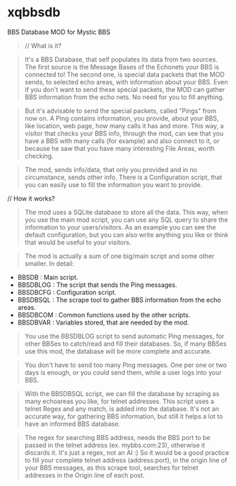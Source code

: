 # xqbbsdb
BBS Database MOD for Mystic BBS

> // What is it?
 
 > It's a BBS Database, that self populates its data from two sources. 
 The first source is the Message Bases of the Echonets your BBS is 
 connected to! The second one, is special data packets that the MOD 
 sends, to selected echo areas, with information about your BBS. Even 
 if you don't want to send these special packets, the MOD can gather 
 BBS information from the echo nets. No need for you to fill anything.
 
 > But it's advisable to send the special packets, called "Pings" from 
 now on. A Ping contains information, you provide, about your BBS, like 
 location, web page, how many calls it has and more. This way, a 
 visitor that checks your BBS info, through the mod, can see that you 
 have a BBS with many calls (for example) and also connect to it, or 
 because he saw that you have many interesting File Areas, worth 
 checking.
 
 > The mod, sends info/data, that only you provided and in no 
 circumstance, sends other info. There is a Configuration script, that 
 you can easily use to fill the information you want to provide.
 
 
 // How it works?
 
 > The mod uses a SQLite database to store all the data. This way, when 
 you use the main mod script, you can use any SQL query to share the 
 information to your users/visitors. As an example you can see the 
 default configuration, but you can also write anything you like or 
 think that would be useful to your visitors.
 
 > The mod is actually a sum of one big/main script and some other 
 smaller. In detail:
 
   - BBSDB    : Main script.
   - BBSDBLOG : The script that sends the Ping messages.
   - BBSDBCFG : Configuration script.
   - BBSDBSQL : The scrape tool to gather BBS information from the echo 
                areas.
   - BBSDBCOM : Common functions used by the other scripts.
   - BBSDBVAR : Variables stored, that are needed by the mod.
 
 > You use the BBSDBLOG script to send automatic Ping messages, for 
 other BBSes to catch/read and fill their databases. So, if many BBSes 
 use this mod, the database will be more complete and accurate.
 
 > You don't have to send too many Ping messages. One per one or two 
 days is enough, or you could send them, while a user logs into your 
 BBS.
 
 > With the BBSDBSQL script, we can fill the database by scraping as 
 many echoareas you like, for telnet addresses. This script uses a 
 telnet Regex and any match, is added into the database. It's not an 
 accurate way, for gathering BBS information, but still it helps a lot 
 to have an informed BBS database. 
 
 > The regex for searching BBS address, needs the BBS port to be passed 
 in the telnet address (ex. mybbs.com:23), otherwise it discards it. 
 It's just a regex, not an AI :) So it would be a good practice to fill 
 your complete telnet address (address:port), in the origin line of 
 your BBS messages, as this scrape tool, searches for telnet addresses 
 in the Origin line of each post.
